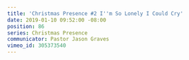 ```yaml
---
title: 'Christmas Presence #2 I''m So Lonely I Could Cry'
date: 2019-01-10 09:52:00 -08:00
position: 86
series: Christmas Presence
communicator: Pastor Jason Graves
vimeo_id: 305373540
---
```


